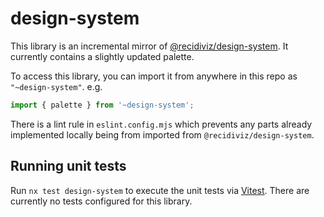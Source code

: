 # design-system

This library is an incremental mirror of [@recidiviz/design-system](https://github.com/Recidiviz/web-libraries/tree/main/packages/design-system).
It currently contains a slightly updated palette.

To access this library, you can import it from anywhere in this repo as `"~design-system"`. e.g.
```typescript
import { palette } from '~design-system';
```

There is a lint rule in `eslint.config.mjs` which prevents any parts already implemented locally being from imported from `@recidiviz/design-system`.

## Running unit tests

Run `nx test design-system` to execute the unit tests via [Vitest](https://vitest.dev/).
There are currently no tests configured for this library.

